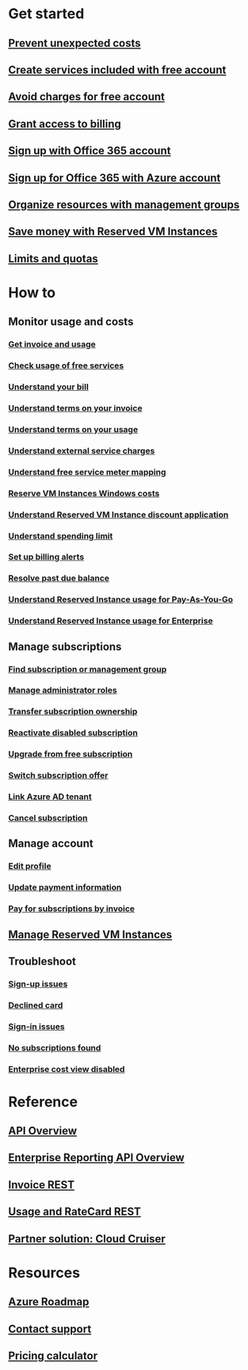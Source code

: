 # Get started
## [Prevent unexpected costs](billing-getting-started.md)
## [Create services included with free account](billing-create-free-services-included-free-account.md)
## [Avoid charges for free account](billing-avoid-charges-free-account.md)
## [Grant access to billing](billing-manage-access.md)
## [Sign up with Office 365 account](billing-use-existing-office-365-account-azure-subscription.md)
## [Sign up for Office 365 with Azure account](billing-use-existing-azure-account-for-office-365-subscription.md)
## [Organize resources with management groups](billing-enterprise-mgmt-group-overview.md)
## [Save money with Reserved VM Instances](billing-save-compute-costs-reservations.md)
## [Limits and quotas](../azure-subscription-service-limits.md?toc=/azure/billing/TOC.json)

# How to
## Monitor usage and costs
### [Get invoice and usage](billing-download-azure-invoice-daily-usage-date.md)
### [Check usage of free services](billing-check-free-service-usage.md)
### [Understand your bill](billing-understand-your-bill.md)
### [Understand terms on your invoice](billing-understand-your-invoice.md)
### [Understand terms on your usage](billing-understand-your-usage.md)
### [Understand external service charges](billing-understand-your-azure-marketplace-charges.md)
### [Understand free service meter mapping](billing-understand-free-service-meter-mapping.md)
### [Reserve VM Instances Windows costs](billing-reserved-instance-windows-software-costs.md)
### [Understand Reserved VM Instance discount application](billing-understand-vm-reservation-charges.md)
### [Understand spending limit](billing-spending-limit.md)
### [Set up billing alerts](billing-set-up-alerts.md)
### [Resolve past due balance](billing-azure-subscription-past-due-balance.md)
### [Understand Reserved Instance usage for Pay-As-You-Go](billing-understand-reserved-instance-usage.md)
### [Understand Reserved Instance usage for Enterprise](billing-understand-reserved-instance-usage-ea.md)

## Manage subscriptions
### [Find subscription or management group](billing-enterprise-mgmt-grp-find.md)
### [Manage administrator roles](billing-add-change-azure-subscription-administrator.md)
### [Transfer subscription ownership](billing-subscription-transfer.md)
### [Reactivate disabled subscription](billing-subscription-become-disable.md)
### [Upgrade from free subscription](billing-upgrade-azure-subscription.md)
### [Switch subscription offer](billing-how-to-switch-azure-offer.md)
### [Link Azure AD tenant](../active-directory/active-directory-how-subscriptions-associated-directory.md?toc=/azure/billing/TOC.json)
### [Cancel subscription](billing-how-to-cancel-azure-subscription.md)
## Manage account
### [Edit profile](billing-how-to-change-azure-account-profile.md)
### [Update payment information](billing-how-to-change-credit-card.md)
### [Pay for subscriptions by invoice](billing-how-to-pay-by-invoice.md)
## [Manage Reserved VM Instances](billing-manage-reserved-vm-instance.md)
## Troubleshoot
### [Sign-up issues](https://support.microsoft.com/en-us/help/4042959)
### [Declined card](https://support.microsoft.com/en-us/help/4042960)
### [Sign-in issues](https://support.microsoft.com/en-us/help/4042961)
### [No subscriptions found](billing-no-subscriptions-found.md)
### [Enterprise cost view disabled](billing-enterprise-mgmt-grp-troubleshoot-cost-view.md)

# Reference
## [API Overview](billing-usage-rate-card-overview.md)
## [Enterprise Reporting API Overview](billing-enterprise-api.md)
## [Invoice REST](/rest/api/billing)
## [Usage and RateCard REST](https://msdn.microsoft.com/library/azure/1ea5b323-54bb-423d-916f-190de96c6a3c)
## [Partner solution: Cloud Cruiser](billing-usage-rate-card-partner-solution-cloudcruiser.md)

# Resources
## [Azure Roadmap](https://azure.microsoft.com/roadmap/)
## [Contact support](../azure-supportability/how-to-create-azure-support-request.md)
## [Pricing calculator](https://azure.microsoft.com/pricing/calculator/)
